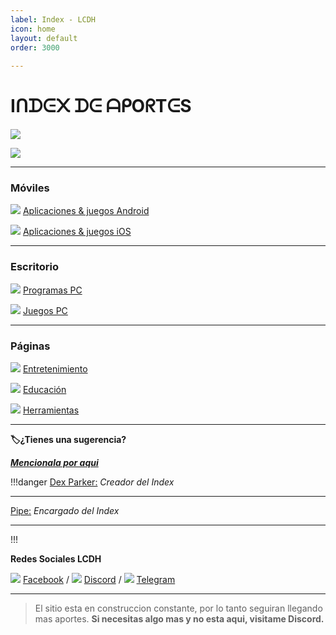 ```yaml
---
label: Index - LCDH
icon: home
layout: default
order: 3000
 
---
```

# Iᑎᗪᕮ᙭ ᗪᕮ ᗩᑭOᖇTᕮS
 ![](https://i.postimg.cc/tRt1KSZ0/Header-homero.png)



 ![](https://i.imgur.com/Zd6ctk8.png)

---
### **Móviles**

![](https://cdn.discordapp.com/attachments/847147461058625567/1172547264678461440/Proyecto_nuevo_5.png?ex=6560b6bc&is=654e41bc&hm=f0d67b286b6fc952c0f90a28225dc097248278987e230878fc34dca07891bf26&) [Aplicaciones & juegos Android](https://rentry.co/consejos-index-apk)

![](https://cdn.discordapp.com/attachments/847147461058625567/1172546741346783282/Proyecto_nuevo_4.png?ex=6560b640&is=654e4140&hm=1263547ea1e1f4588e950cc41545c72123d76bbc73d39be1cb1a8e8bc18129a5&) [Aplicaciones & juegos iOS](https://rentry.co/consejos-index-ios)

---
### **Escritorio**

 ![](https://cdn.discordapp.com/attachments/847147461058625567/1172547760571031602/Proyecto_nuevo_6.png?ex=6560b733&is=654e4233&hm=3959803c32a858d78580baca13a4531cc0e51d67f21663bcb59bd50234fc6ac1&) [Programas PC](https://rentry.co/consejos-index-pcp)

![](https://cdn.discordapp.com/attachments/847147461058625567/1172548446452973640/Proyecto_nuevo_7.png?ex=6560b7d6&is=654e42d6&hm=ce0590beeec390f975ed357d354d30f4ee7f9a1562a25a93a538e6c20549a39d&) [Juegos PC](https://rentry.co/consejos-index-pcj)

---
### **Páginas**

![](https://cdn.discordapp.com/attachments/847147461058625567/1172549122755141692/Proyecto_nuevo_8.png?ex=6560b877&is=654e4377&hm=36d152fb47a8f6c34bcff4529e1f8abb8485aa3cdf983c366fa7e0d5de966231&) [Entretenimiento](https://rentry.co/consejos-index-fun)

![](https://cdn.discordapp.com/attachments/847147461058625567/1172549485394677820/Proyecto_nuevo_9.png?ex=6560b8ce&is=654e43ce&hm=79d22a2a09fe0d8eed61ac7218fa5d8bdac690ecfb206a61662a6c177e67c4db&) [Educación](https://rentry.co/consejos-index-edu)

![](https://cdn.discordapp.com/attachments/847147461058625567/1172549767453229097/Proyecto_nuevo_10.png?ex=6560b911&is=654e4411&hm=06f97b804709e29779961485235b97bdcd22aa9f1e18b20fff04d3b781516e79&) [Herramientas](https://rentry.co/consejos-index-tol)

---

**🏷¿Tienes una sugerencia?**

***[Mencionala por aqui](https://discord.gg/hVKeY3uEru)***

!!!danger 
[Dex Parker:](https://rentry.co/links-noir-room) *Creador del Index*

---

[Pipe:](https://rentry.co/8xrygz) *Encargado del Index*

---
!!!

**Redes Sociales LCDH**

![](https://cdn.discordapp.com/attachments/847147461058625567/1172550706209771540/Proyecto_nuevo_11.png?ex=6560b9f1&is=654e44f1&hm=67c8a8e7ba3ab99ac122b6cf0d160e6b95b06845973dc31f86246f749cd20142&) [Facebook](https://www.facebook.com/groups/losconsejosdehomero/?ref=share) / ![](https://cdn.discordapp.com/attachments/847147461058625567/1172551044492967956/Proyecto_nuevo_13.png?ex=6560ba41&is=654e4541&hm=92a972fc195a0459961e5bd34e18372c2cb5f9235dd470e631c88f2880c114ba&) [Discord](https://discord.gg/RaJEJPQYPb) / ![](https://cdn.discordapp.com/attachments/847147461058625567/1172551145135296582/Proyecto_nuevo_14.png?ex=6560ba59&is=654e4559&hm=851bfc1e820880c1b580173e530b32eafe1576a2976ddc5ed636dc82d723bb22&) [Telegram](https://t.me/LosConsejosDeHomeroGroup)

---

> El sitio esta en construccion constante, por lo tanto seguiran llegando mas aportes.
> **Si necesitas algo mas y no esta aqui, visitame Discord.**
